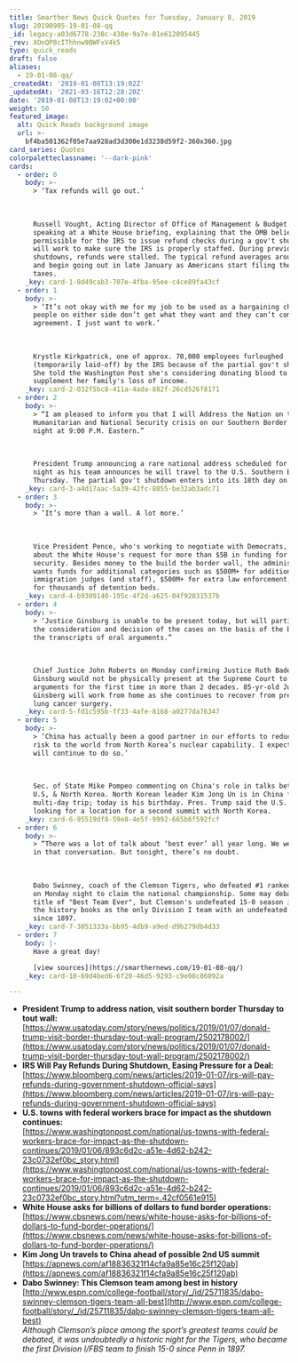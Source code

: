 ```yaml
---
title: Smarther News Quick Quotes for Tuesday, January 8, 2019
slug: 20190905-19-01-08-qq
_id: legacy-a03d6778-238c-438e-9a7e-01e612095445
_rev: XOnQP8cIThhnw9BWFxV4k5
type: quick_reads
draft: false
aliases:
  - 19-01-08-qq/
_createdAt: '2019-01-08T13:19:02Z'
_updatedAt: '2021-03-16T12:28:20Z'
date: '2019-01-08T13:19:02+00:00'
weight: 50
featured_image:
  alt: Quick Reads background image
  url: >-
    bf4ba501362f05e7aa928ad3d300e1d3238d59f2-360x360.jpg
card_series: Quotes
colorpaletteclassname: '--dark-pink'
cards:
  - order: 0
    body: >-
      > ‘Tax refunds will go out.’  
        
        
        
      Russell Vought, Acting Director of Office of Management & Budget (OMB),
      speaking at a White House briefing, explaining that the OMB believes its
      permissible for the IRS to issue refund checks during a gov't shutdown and
      will work to make sure the IRS is properly staffed. During previous
      shutdowns, refunds were stalled. The typical refund averages around $3,000
      and begin going out in late January as Americans start filing their yearly
      taxes.
    _key: card-1-8d49cab3-707e-4fba-95ee-c4ce89fa43cf
  - order: 1
    body: >-
      > ‘It’s not okay with me for my job to be used as a bargaining chip when
      people on either side don’t get what they want and they can’t come to an
      agreement. I just want to work.’  
        
        
        
      Krystle Kirkpatrick, one of approx. 70,000 employees furloughed
      (temporarily laid-off) by the IRS because of the partial gov't shutdown.
      She told the Washington Post she's considering donating blood to
      supplement her family's loss of income.
    _key: card-2-032f5bc8-411a-4ada-882f-26cd526f8171
  - order: 2
    body: >-
      > “I am pleased to inform you that I will Address the Nation on the
      Humanitarian and National Security crisis on our Southern Border. Tuesday
      night at 9:00 P.M. Eastern.”  
        
        
        
      President Trump announcing a rare national address scheduled for Tuesday
      night as his team announces he will travel to the U.S. Southern Border on
      Thursday. The partial gov't shutdown enters into its 18th day on Tuesday.
    _key: card-3-a4d17aac-5a39-42fc-8055-be32ab3adc71
  - order: 3
    body: >-
      > ‘It’s more than a wall. A lot more.’  
        
        
        
      Vice President Pence, who's working to negotiate with Democrats, speaking
      about the White House's request for more than $5B in funding for border
      security. Besides money to the build the border wall, the administration
      wants funds for additional categories such as $500M+ for additional
      immigration judges (and staff), $500M+ for extra law enforcement, and $4M+
      for thousands of detention beds.
    _key: card-4-b9309140-195c-4f2d-a625-04f92831537b
  - order: 4
    body: >-
      > ‘Justice Ginsburg is unable to be present today, but will participate in
      the consideration and decision of the cases on the basis of the briefs and
      the transcripts of oral arguments.”  
        
        
        
      Chief Justice John Roberts on Monday confirming Justice Ruth Bader
      Ginsburg would not be physically present at the Supreme Court to hear
      arguments for the first time in more than 2 decades. 85-yr-old Justice
      Ginsberg will work from home as she continues to recover from preventative
      lung cancer surgery.
    _key: card-5-fd1c595b-ff33-4afe-8168-a0277da76347
  - order: 5
    body: >-
      > ‘China has actually been a good partner in our efforts to reduce the
      risk to the world from North Korea’s nuclear capability. I expect they
      will continue to do so.’  
        
        
        
      Sec. of State Mike Pompeo commenting on China's role in talks between the
      U.S, & North Korea. North Korean leader Kim Jong Un is in China for a
      multi-day trip; today is his birthday. Pres. Trump said the U.S. is
      looking for a location for a second summit with North Korea.
    _key: card-6-95519df8-59e8-4e5f-9992-665b6f592fcf
  - order: 6
    body: >-
      > “There was a lot of talk about ‘best ever’ all year long. We were never
      in that conversation. But tonight, there’s no doubt.  
        
        
        
      Dabo Swinney, coach of the Clemson Tigers, who defeated #1 ranked Alabama
      on Monday night to claim the national championship. Some may debate the
      title of "Best Team Ever", but Clemson's undefeated 15-0 season is one for
      the history books as the only Division I team with an undefeated season
      since 1897.
    _key: card-7-3051333a-bb95-4db9-a9ed-d9b279db4d33
  - order: 7
    body: |-
      Have a great day!

      [view sources](https://smarthernews.com/19-01-08-qq/)
    _key: card-10-69d4bed6-6f20-46d5-9293-c9e08c86092a

---
```

* **President Trump to address nation, visit southern border Thursday to tout wall:**  
[https://www.usatoday.com/story/news/politics/2019/01/07/donald-trump-visit-border-thursday-tout-wall-program/2502178002/](https://www.usatoday.com/story/news/politics/2019/01/07/donald-trump-visit-border-thursday-tout-wall-program/2502178002/)
* **IRS Will Pay Refunds During Shutdown, Easing Pressure for a Deal:**  
[https://www.bloomberg.com/news/articles/2019-01-07/irs-will-pay-refunds-during-government-shutdown-official-says](https://www.bloomberg.com/news/articles/2019-01-07/irs-will-pay-refunds-during-government-shutdown-official-says)
* **U.S. towns with federal workers brace for impact as the shutdown continues:**  
[https://www.washingtonpost.com/national/us-towns-with-federal-workers-brace-for-impact-as-the-shutdown-continues/2019/01/06/893c6d2c-a51e-4d62-b242-23c0732ef0bc_story.html](https://www.washingtonpost.com/national/us-towns-with-federal-workers-brace-for-impact-as-the-shutdown-continues/2019/01/06/893c6d2c-a51e-4d62-b242-23c0732ef0bc_story.html?utm_term=.42cf0561e915)
* **White House asks for billions of dollars to fund border operations:**  
[https://www.cbsnews.com/news/white-house-asks-for-billions-of-dollars-to-fund-border-operations/](https://www.cbsnews.com/news/white-house-asks-for-billions-of-dollars-to-fund-border-operations/)
* **Kim Jong Un travels to China ahead of possible 2nd US summit**  
[https://apnews.com/af18836321f14cfa9a85e16c25f120ab](https://apnews.com/af18836321f14cfa9a85e16c25f120ab)
* **Dabo Swinney: This Clemson team among best in history**  
[http://www.espn.com/college-football/story/_/id/25711835/dabo-swinney-clemson-tigers-team-all-best](http://www.espn.com/college-football/story/_/id/25711835/dabo-swinney-clemson-tigers-team-all-best)  
_Although Clemson’s place among the sport’s greatest teams could be debated, it was undoubtedly a historic night for the Tigers, who became the first Division I/FBS team to finish 15-0 since Penn in 1897._